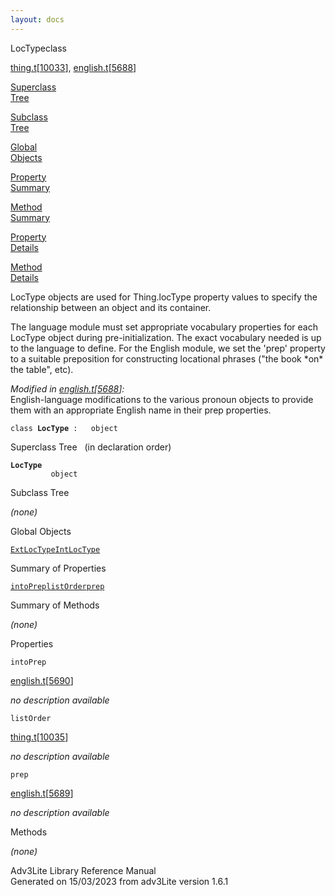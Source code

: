 ```yaml
---
layout: docs
---
```

<span class="title">LocType</span><span class="type">class</span>

[thing.t](../file/thing.t.html)\[[10033](../source/thing.t.html#10033)\],
[english.t](../file/english.t.html)\[[5688](../source/english.t.html#5688)\]

[Superclass  
Tree](#_SuperClassTree_)

[Subclass  
Tree](#_SubClassTree_)

[Global  
Objects](#_ObjectSummary_)

[Property  
Summary](#_PropSummary_)

[Method  
Summary](#_MethodSummary_)

[Property  
Details](#_Properties_)

[Method  
Details](#_Methods_)



LocType objects are used for Thing.locType property values to specify
the relationship between an object and its container.

The language module must set appropriate vocabulary properties for each
LocType object during pre-initialization. The exact vocabulary needed is
up to the language to define. For the English module, we set the 'prep'
property to a suitable preposition for constructing locational phrases
("the book \*on\* the table", etc).

*Modified in
[english.t](../file/english.t.html)\[[5688](../source/english.t.html#5688)\]:*  
English-language modifications to the various pronoun objects to provide
them with an appropriate English name in their prep properties.

`class `**`LocType`**` :   object`



<span id="_SuperClassTree_"></span>



<span class="hdln">Superclass Tree</span>   (in declaration order)



**`LocType`**  
`         object`  
<span id="_SubClassTree_"></span>



<span class="hdln">Subclass Tree</span>  



*(none)* <span id="_ObjectSummary_"></span>



<span class="hdln">Global Objects</span>  



[`ExtLocType`](../object/ExtLocType.html)[`IntLocType`](../object/IntLocType.html)
<span id="_PropSummary_"></span>



<span class="hdln">Summary of Properties</span>  



[`intoPrep`](#intoPrep)[`listOrder`](#listOrder)[`prep`](#prep)

<span id="_MethodSummary_"></span>



<span class="hdln">Summary of Methods</span>  





*(none)* <span id="_Properties_"></span>



<span class="hdln">Properties</span>  



<span id="intoPrep"></span>

`intoPrep`

[english.t](../file/english.t.html)\[[5690](../source/english.t.html#5690)\]



*no description available*



<span id="listOrder"></span>

`listOrder`

[thing.t](../file/thing.t.html)\[[10035](../source/thing.t.html#10035)\]



*no description available*



<span id="prep"></span>

`prep`

[english.t](../file/english.t.html)\[[5689](../source/english.t.html#5689)\]



*no description available*



<span id="_Methods_"></span>



<span class="hdln">Methods</span>  



*(none)*



Adv3Lite Library Reference Manual  
Generated on 15/03/2023 from adv3Lite version 1.6.1


